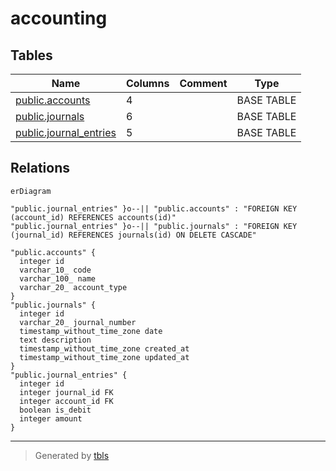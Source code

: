 # accounting

## Tables

| Name                                                | Columns | Comment | Type       |
| --------------------------------------------------- | ------- | ------- | ---------- |
| [public.accounts](public.accounts.md)               | 4       |         | BASE TABLE |
| [public.journals](public.journals.md)               | 6       |         | BASE TABLE |
| [public.journal_entries](public.journal_entries.md) | 5       |         | BASE TABLE |

## Relations

```mermaid
erDiagram

"public.journal_entries" }o--|| "public.accounts" : "FOREIGN KEY (account_id) REFERENCES accounts(id)"
"public.journal_entries" }o--|| "public.journals" : "FOREIGN KEY (journal_id) REFERENCES journals(id) ON DELETE CASCADE"

"public.accounts" {
  integer id
  varchar_10_ code
  varchar_100_ name
  varchar_20_ account_type
}
"public.journals" {
  integer id
  varchar_20_ journal_number
  timestamp_without_time_zone date
  text description
  timestamp_without_time_zone created_at
  timestamp_without_time_zone updated_at
}
"public.journal_entries" {
  integer id
  integer journal_id FK
  integer account_id FK
  boolean is_debit
  integer amount
}
```

---

> Generated by [tbls](https://github.com/k1LoW/tbls)
